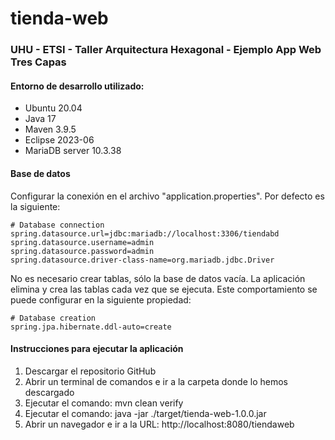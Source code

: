 # tienda-web
### UHU - ETSI - Taller Arquitectura Hexagonal - Ejemplo App Web Tres Capas

#### Entorno de desarrollo utilizado:
- Ubuntu 20.04
- Java 17
- Maven 3.9.5
- Eclipse 2023-06
- MariaDB server 10.3.38

#### Base de datos
Configurar la conexión en el archivo "application.properties". Por defecto es la siguiente:
~~~
# Database connection
spring.datasource.url=jdbc:mariadb://localhost:3306/tiendabd
spring.datasource.username=admin
spring.datasource.password=admin
spring.datasource.driver-class-name=org.mariadb.jdbc.Driver
~~~
No es necesario crear tablas, sólo la base de datos vacía.
La aplicación elimina y crea las tablas cada vez que se ejecuta.
Este comportamiento se puede configurar en la siguiente propiedad:
~~~
# Database creation
spring.jpa.hibernate.ddl-auto=create
~~~

#### Instrucciones para ejecutar la aplicación
1. Descargar el repositorio GitHub
2. Abrir un terminal de comandos e ir a la carpeta donde lo hemos descargado
3. Ejecutar el comando: mvn clean verify
4. Ejecutar el comando: java -jar ./target/tienda-web-1.0.0.jar
5. Abrir un navegador e ir a la URL: http://localhost:8080/tiendaweb
